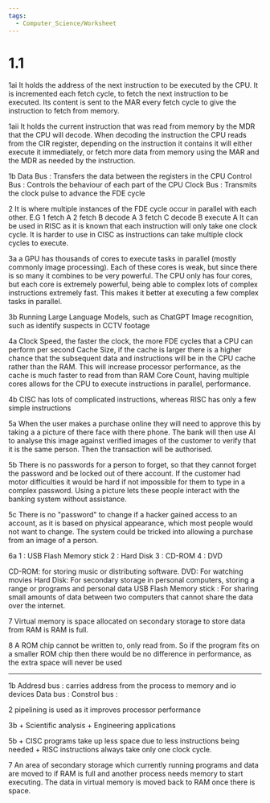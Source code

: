 ```yaml
---
tags:
  - Computer_Science/Worksheet
---
```

# 1.1

1ai It holds the address of the next instruction to be executed by the CPU. It is incremented each fetch cycle, to fetch the next instruction to be executed. Its content is sent to the MAR every fetch cycle to give the instruction to fetch from memory.

1aii It holds the current instruction that was read from memory by the MDR that the CPU will decode. When decoding the instruction the CPU reads from the CIR register, depending on the instruction it contains it will either execute it immediately, or fetch more data from memory using the MAR and the MDR as needed by the instruction.

1b Data Bus : Transfers the data between the registers in the CPU
Control Bus : Controls the behaviour of each part of the CPU
Clock Bus : Transmits the clock pulse to advance the FDE cycle

2 It is where multiple instances of the FDE cycle occur in parallel with each other.
E.G
1 fetch A
2 fetch B decode A
3 fetch C decode B execute A
It can be used in RISC as it is known that each instruction will only take one clock cycle. It is harder to use in CISC as instructions can take multiple clock cycles to execute.

3a a GPU has thousands of cores to execute tasks in parallel (mostly commonly image processing). Each of these cores is weak, but since there is so many it combines to be very powerful.
The CPU only has four cores, but each core is extremely powerful, being able to complex lots of complex instructions extremely fast. This makes it better at executing a few complex tasks in parallel.

3b Running Large Language Models, such as ChatGPT
Image recognition, such as identify suspects in CCTV footage

4a Clock Speed, the faster the clock, the more FDE cycles that a CPU can perform per second
Cache Size, if the cache is larger there is a higher chance that the subsequent data and instructions will be in the CPU cache rather than the RAM. This will increase processor performance, as the cache is much faster to read from than RAM
Core Count, having multiple cores allows for the CPU to execute instructions in parallel, performance.

4b CISC has lots of complicated instructions, whereas RISC has only a few simple instructions

5a When the user makes a purchase online they will need to approve this by taking a a picture of there face with there phone. The bank will then use AI to analyse this image against verified images of the customer to verify that it is the same person. Then the transaction will be authorised.

5b There is no passwords for a person to forget, so that they cannot forget the password and be locked out of there account.
If the customer had motor difficulties it would be hard if not impossible for them to type in a complex password. Using a picture lets these people interact with the banking system without assistance.

5c There is no "password" to change if a hacker gained access to an account, as it is based on physical appearance, which most people would not want to change.
The system could be tricked into allowing a purchase from an image of a person.

6a
1 : USB Flash Memory stick
2 : Hard Disk
3 : CD-ROM
4 : DVD

CD-ROM: for storing music or distributing software.
DVD: For watching movies
Hard Disk: For secondary storage in personal computers, storing a range or programs and personal data
USB Flash Memory stick : For sharing small amounts of data between two computers that cannot share the data over the internet.

7 Virtual memory is space allocated on secondary storage to store data from RAM is RAM is full.

8 A ROM chip cannot be written to, only read from. So if the program fits on a smaller ROM chip then there would be no difference in performance, as the extra space will never be used

---

1b
Addresd bus : carries address from the process to memory and io devices
Data bus :
Constrol bus :

2 pipelining is used as it improves processor performance

3b
\+ Scientific analysis
\+ Engineering applications

5b + CISC programs take up less space due to less instructions being needed
\+ RISC instructions always take only one clock cycle.

7 An area of secondary storage which currently running programs and data are moved to if RAM is full and another process needs memory to start executing. The data in virtual memory is moved back to RAM once there is space.